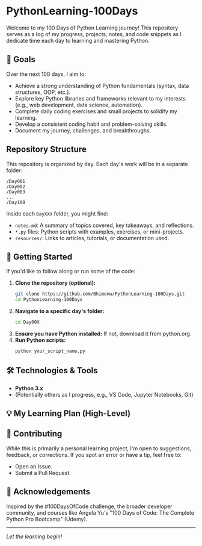 # PythonLearning-100Days

Welcome to my 100 Days of Python Learning journey! This repository serves as a log of my progress, projects, notes, and code snippets as I dedicate time each day to learning and mastering Python.

## 🎯 Goals

Over the next 100 days, I aim to:

- Achieve a strong understanding of Python fundamentals (syntax, data structures, OOP, etc.).
- Explore key Python libraries and frameworks relevant to my interests (e.g., web development, data science, automation).
- Complete daily coding exercises and small projects to solidify my learning.
- Develop a consistent coding habit and problem-solving skills.
- Document my journey, challenges, and breakthroughs.

## Repository Structure

This repository is organized by day. Each day's work will be in a separate folder:

```
/Day001
/Day002
/Day003
...
/Day100
```

Inside each `DayXXX` folder, you might find:

- `notes.md`: A summary of topics covered, key takeaways, and reflections.
- `*.py` files: Python scripts with examples, exercises, or mini-projects.
- `resources/`: Links to articles, tutorials, or documentation used.

## 🚀 Getting Started

If you'd like to follow along or run some of the code:

1.  **Clone the repository (optional):**
    ```bash
    git clone https://github.com/Bhimonw/PythonLearning-100Days.git
    cd PythonLearning-100Days
    ```
2.  **Navigate to a specific day's folder:**
    ```bash
    cd Day00X
    ```
3.  **Ensure you have Python installed:**
    If not, download it from python.org.
4.  **Run Python scripts:**
    ```bash
    python your_script_name.py
    ```

## 🛠️ Technologies & Tools

- **Python 3.x**
- (Potentially others as I progress, e.g., VS Code, Jupyter Notebooks, Git)

## 💡 My Learning Plan (High-Level)


## 🤝 Contributing

While this is primarily a personal learning project, I'm open to suggestions, feedback, or corrections. If you spot an error or have a tip, feel free to:

- Open an Issue.
- Submit a Pull Request.

## 🙏 Acknowledgements

Inspired by the #100DaysOfCode challenge, the broader developer community, and courses like Angela Yu's "100 Days of Code: The Complete Python Pro Bootcamp" (Udemy).

---

*Let the learning begin!*
